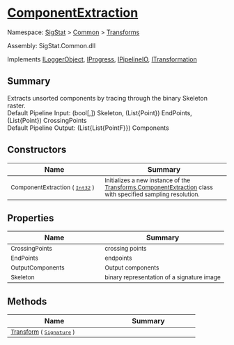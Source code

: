 # [ComponentExtraction](./ComponentExtraction.md)

Namespace: [SigStat]() > [Common](./../README.md) > [Transforms](./README.md)

Assembly: SigStat.Common.dll

Implements [ILoggerObject](./../ILoggerObject.md), [IProgress](./../Helpers/IProgress.md), [IPipelineIO](./../Pipeline/IPipelineIO.md), [ITransformation](./../ITransformation.md)

## Summary
Extracts unsorted components by tracing through the binary Skeleton raster.  <br>Default Pipeline Input: (bool[,]) Skeleton, (List{Point}) EndPoints, (List{Point}) CrossingPoints<br>Default Pipeline Output: (List{List{PointF}}) Components

## Constructors

| Name | Summary | 
| --- | --- | 
| <sub>ComponentExtraction ( [`Int32`](https://docs.microsoft.com/en-us/dotnet/api/System.Int32) )</sub><div style="width: 200px">| <sub>Initializes a new instance of the [Transforms.ComponentExtraction](https://github.com/hargitomi97/sigstat/blob/master/docs/md/SigStat/Common/Transforms/ComponentExtraction.md) class with specified sampling resolution.</sub><div style="width: 200px">| <br>


## Properties

| Name | Summary | 
| --- | --- | 
| <sub>CrossingPoints</sub><div style="width: 200px">| <sub>crossing points</sub><div style="width: 200px">| <br>
| <sub>EndPoints</sub><div style="width: 200px">| <sub>endpoints</sub><div style="width: 200px">| <br>
| <sub>OutputComponents</sub><div style="width: 200px">| <sub>Output components</sub><div style="width: 200px">| <br>
| <sub>Skeleton</sub><div style="width: 200px">| <sub>binary representation of a signature image</sub><div style="width: 200px">| <br>


## Methods

| Name | Summary | 
| --- | --- | 
| <sub>[Transform](./Methods/ComponentExtraction-100663565.md) ( [`Signature`](./../Signature.md) )</sub><div style="width: 200px">| <sub></sub><div style="width: 200px">| <br>


